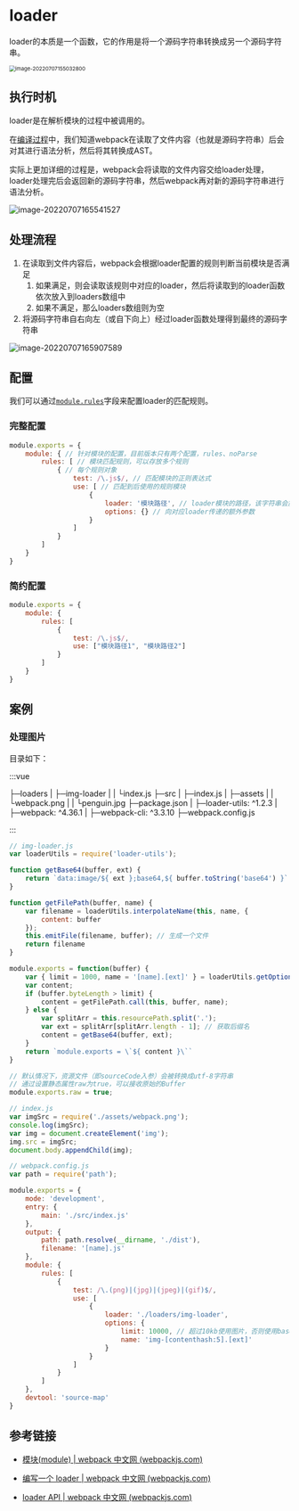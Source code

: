 # loader

loader的本质是一个函数，它的作用是将一个源码字符串转换成另一个源码字符串。

<img src="https://penguinbucket.obs.cn-southwest-2.myhuaweicloud.com/img/image-20220707155032800.png" alt="image-20220707155032800" style="zoom:67%;" />

## 执行时机

loader是在解析模块的过程中被调用的。

在[编译过程](./编译过程.md)中，我们知道webpack在读取了文件内容（也就是源码字符串）后会对其进行语法分析，然后将其转换成AST。

实际上更加详细的过程是，webpack会将读取的文件内容交给loader处理，loader处理完后会返回新的源码字符串，然后webpack再对新的源码字符串进行语法分析。

![image-20220707165541527](https://penguinbucket.obs.cn-southwest-2.myhuaweicloud.com/img/image-20220707165541527.png)

## 处理流程

1. 在读取到文件内容后，webpack会根据loader配置的规则判断当前模块是否满足
   1. 如果满足，则会读取该规则中对应的loader，然后将读取到的loader函数依次放入到loaders数组中
   2. 如果不满足，那么loaders数组则为空
2. 将源码字符串自右向左（或自下向上）经过loader函数处理得到最终的源码字符串



![image-20220707165907589](https://penguinbucket.obs.cn-southwest-2.myhuaweicloud.com/img/image-20220707165907589.png)

## 配置

我们可以通过[`module.rules`](https://www.webpackjs.com/configuration/module/#module-rules)字段来配置loader的匹配规则。

### 完整配置

```js
module.exports = {
    module: { // 针对模块的配置，目前版本只有两个配置，rules、noParse
        rules: [ // 模块匹配规则，可以存放多个规则
            { // 每个规则对象
                test: /\.js$/, // 匹配模块的正则表达式
                use: [ // 匹配到后使用的规则模块
                    {
                        loader: '模块路径', // loader模块的路径，该字符串会放置到require中
                        options: {} // 向对应loader传递的额外参数
                    }
                ]
            }
        ]
    }
}
```

### 简约配置

```js
module.exports = {
    module: {
        rules: [
            {
                test: /\.js$/,
                use: ["模块路径1", "模块路径2"]
            }
        ]
    }
}
```

## 案例

### 处理图片

目录如下：

:::vue

├─loaders
|  ├─img-loader
|  |   └index.js
├─src
|  ├─index.js
|  ├─assets
|  |   └webpack.png
|  |   └penguin.jpg
├─package.json
|  ├─loader-utils: ^1.2.3
|  ├─webpack: ^4.36.1
|  ├─webpack-cli: ^3.3.10
├─webpack.config.js

:::

```js
// img-loader.js
var loaderUtils = require('loader-utils');

function getBase64(buffer, ext) {
    return `data:image/${ ext };base64,${ buffer.toString('base64') }`
}

function getFilePath(buffer, name) {
    var filename = loaderUtils.interpolateName(this, name, {
        content: buffer
    });
    this.emitFile(filename, buffer); // 生成一个文件
    return filename
}

module.exports = function(buffer) {
    var { limit = 1000, name = '[name].[ext]' } = loaderUtils.getOptions(this);
    var content;
    if (buffer.byteLength > limit) {
        content = getFilePath.call(this, buffer, name);
    } else {
        var splitArr = this.resourcePath.split('.');
        var ext = splitArr[splitArr.length - 1]; // 获取后缀名
        content = getBase64(buffer, ext);
    }
    return `module.exports = \`${ content }\``
}

// 默认情况下，资源文件（即sourceCode入参）会被转换成utf-8字符串
// 通过设置静态属性raw为true，可以接收原始的Buffer
module.exports.raw = true;

```

```js
// index.js
var imgSrc = require('./assets/webpack.png');
console.log(imgSrc);
var img = document.createElement('img');
img.src = imgSrc;
document.body.appendChild(img);
```

```js
// webpack.config.js
var path = require('path');

module.exports = {
    mode: 'development',
    entry: {
        main: './src/index.js'
    },
    output: {
        path: path.resolve(__dirname, './dist'),
        filename: '[name].js'
    },
    module: {
        rules: [
            {
                test: /\.(png)|(jpg)|(jpeg)|(gif)$/,
                use: [
                    {
                        loader: './loaders/img-loader',
                        options: {
                            limit: 10000, // 超过10kb使用图片，否则使用base64
                            name: 'img-[contenthash:5].[ext]'
                        }
                    }
                ]
            }
        ]
    },
    devtool: 'source-map'
}
```



## 参考链接

- [模块(module) | webpack 中文网 (webpackjs.com)](https://www.webpackjs.com/configuration/module/)

- [编写一个 loader | webpack 中文网 (webpackjs.com)](https://www.webpackjs.com/contribute/writing-a-loader/)
- [loader API | webpack 中文网 (webpackjs.com)](https://www.webpackjs.com/api/loaders/)

<Vssue 
    :options="{ labels: [$page.relativePath.split('/')[0]] }" 
    :title="$page.relativePath.split('/')[1]" 
/>

